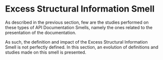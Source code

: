 # Excess Structural Information Smell

As described in the previous section, few are the studies performed on these types of API Documentation Smells, namely the ones related to the presentation of the documentation.

As such, the definition and impact of the Excess Structural Information Smell is not perfectly defined. In this section, an evolution of definitions and studies made on this smell is presented.
